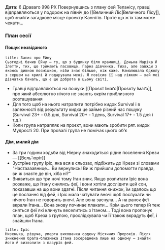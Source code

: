 **Дата:** 6 Драваго 998 РХ
Повернувшись з плану фей Теланісу, гравці відправляються у подорож на північ до [[Величний Ліс|Величного Лісу]], щоб знайти загадкове місце проекту Каннітів. Проте що ж їх там може чекати...

### План сесії
#### Пошук незвіданого
```ad-note
title: Запис про Ейну
Сьогодні бачив Ейну — ту, що з будинку біля крамниці. Донька Маріка й Ілетти, тих, що тримають пасовище. Гарна дівчинка. Тиха, але завжди з якоюсь дивною посмішкою, ніби знає більше, ніж каже. Намалювала бджолу з серцем на крилі й подарувала мені. Я повісив її над ліжком — хай мої дівчатка бачать, що є ще доброта в цьому світі.
```
- Гравці відправляються на пошуки [[Проєкт Імаґо|Проєкту Імаґо]], про який абсолютно нічого не знають окрім приблизного розташування
- Для того щоб на нього натрапити потрібно кидок Survival і в залежності від результату кидка це займе різний час пошуку (Survival 23+ - 0.5 дня, Survival 20+ - 1 день, Survival 17+ - 1.5 дня і т.д.)
- Коли група натрапляє на проєкт, вони мають зробити рят. кидок Мудрості 20. При провалі група не помічає цього об'є

#### Дім, милий дім
- За три години ходьби від Ніерну знаходиться рідне поселення Крези — [[Вель'юріт]]
- Зустріне групу Іріс, яка вся в сльозах, підбіжить до Крези зі словами "Настаааавнице... Ви вернулись! Ви ж прийшли допомогти правда, ви ж знаєте де він, хіба ні?"
- Виявиться що три ночі тому Ітан зник. Якщо розпитати Іріс вона розкаже, що Ітану снились феї, і вони хотіли дослідити цей сон, показавши на що вони здатні. Після читання книжок, їм здалось що це послання від фей, і Іріс мала чатувати вночі щоб послухати чи нічого Ітан не говорить вночі. Але вона заснула... А на ранок феї вкрали Ітана... Вона знову починає плакати... Крім цього тепер їй теж сняться феї які кличуть веселитись з Ітаном... Тоді вона пропонує план, щоб Креза з групою, прослідкувала чи її також вкрадуть феї, і знайшли Ітана.
```ad-tldr
title: Іріс
Низенька, рішуча, уперта вихованка ордену Місячних Пророків. Після зникнення брата-близнюка Ітана зосереджена лише на одному — знайти його й визволити з пазурів фей.
```